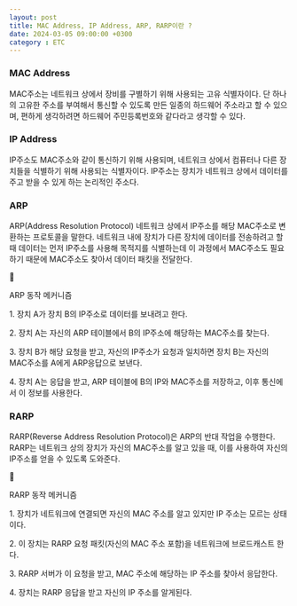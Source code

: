 ```yaml
---
layout: post
title: MAC Address, IP Address, ARP, RARP이란 ?
date: 2024-03-05 09:00:00 +0300
category : ETC
---
```


### MAC Address  

MAC주소는 네트워크 상에서 장비를 구별하기 위해 사용되는 고유 식별자이다. 단 하나의 고유한 주소를 부여해서 통신할 수 있도록 만든 일종의 하드웨어 주소라고 할 수 있으며, 편하게 생각하려면 하드웨어 주민등록번호와 같다라고 생각할 수 있다.  

### IP Address  

IP주소도 MAC주소와 같이 통신하기 위해 사용되며, 네트워크 상에서 컴퓨터나 다른 장치들을 식별하기 위해 사용되는 식별자이다. IP주소는 장치가 네트워크 상에서 데이터를 주고 받을 수 있게 하는 논리적인 주소다. 

### ARP

ARP(Address Resolution Protocol) 네트워크 상에서 IP주소를 해당 MAC주소로 변환하는 프로토콜을 말한다. 네트워크 내에 장치가 다른 장치에 데이터를 전송하려고 할때 데이터는 먼저 IP주소를 사용해 목적지를 식별하는데 이 과정에서 MAC주소도 필요하기 때문에 MAC주소도 찾아서 데이터 패킷을 전달한다. 

<aside>
<span class="icon">🥕</span> 
<div class="content">
    <p>ARP 동작 메커니즘</p>
    <p>1. 장치 A가 장치 B의 IP주소로 데이터를 보내려고 한다.</p>   
    <p>2. 장치 A는 자신의 ARP 테이블에서 B의 IP주소에 해당하는 MAC주소를 찾는다.</p>
    <p>3. 장치 B가 해당 요청을 받고, 자신의 IP주소가 요청과 일치하면 장치 B는 자신의 MAC주소를 A에게 ARP응답으로 보낸다.</p>
    <p>4. 장치 A는 응답을 받고, ARP 테이블에 B의 IP와 MAC주소를 저장하고, 이후 통신에서 이 정보를 사용한다. </p>
</div>
</aside>


### RARP

RARP(Reverse Address Resolution Protocol)은 ARP의 반대 작업을 수행한다. RARP는 네트워크 상의 장치가 자신의 MAC주소를 알고 있을 때, 이를 사용하여 자신의 IP주소를 얻을 수 있도록 도와준다. 

<aside>
<span class="icon">🥕</span> 
<div class="content">
    <p>RARP 동작 메커니즘</p>
    <p>1. 장치가 네트워크에 연결되면 자신의 MAC 주소를 알고 있지만 IP 주소는 모르는 상태이다.</p>   
    <p>2. 이 장치는 RARP 요청 패킷(자신의 MAC 주소 포함)을 네트워크에 브로드캐스트 한다.</p>
    <p>3. RARP 서버가 이 요청을 받고, MAC 주소에 해당하는 IP 주소를 찾아서 응답한다.</p>
    <p>4. 장치는 RARP 응답을 받고 자신의 IP 주소를 알게된다. </p>
</div>
</aside>